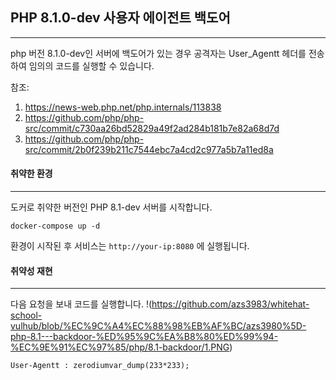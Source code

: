 ## PHP 8.1.0-dev 사용자 에이전트 백도어
- - -
php 버전 8.1.0-dev인 서버에 백도어가 있는 경우 공격자는 User_Agentt 헤더를 전송하여 임의의 코드를 실행할 수 있습니다.

참조:
1. <https://news-web.php.net/php.internals/113838>
2. <https://github.com/php/php-src/commit/c730aa26bd52829a49f2ad284b181b7e82a68d7d>
3. <https://github.com/php/php-src/commit/2b0f239b211c7544ebc7a4cd2c977a5b7a11ed8a>

#### 취약한 환경
- - -
도커로 취약한 버전인 PHP 8.1-dev 서버를 시작합니다.

`docker-compose up -d`

환경이 시작된 후 서비스는 `http://your-ip:8080` 에 실행됩니다.


#### 취약성 재현
- - -
다음 요청을 보내 코드를 실행합니다.
!(https://github.com/azs3983/whitehat-school-vulhub/blob/%EC%9C%A4%EC%88%98%EB%AF%BC/azs3980%5D-php-8.1---backdoor-%ED%95%9C%EA%B8%80%ED%99%94-%EC%9E%91%EC%97%85/php/8.1-backdoor/1.PNG)

`User-Agentt : zerodiumvar_dump(233*233);`

